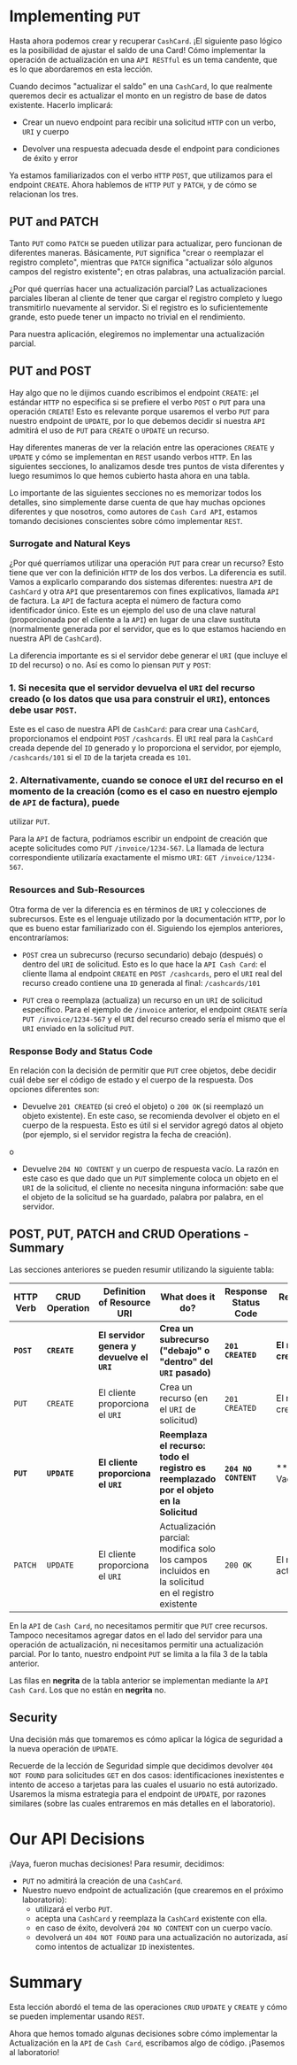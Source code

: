 # Implementing `PUT`

Hasta ahora podemos crear y recuperar `CashCard`. 
¡El siguiente paso lógico es la posibilidad de ajustar el saldo de una Card!
Cómo implementar la operación de actualización en una `API RESTful` es un tema candente,
que es lo que abordaremos en esta lección.

Cuando decimos "actualizar el saldo" en una `CashCard`, lo que realmente queremos decir es 
actualizar el monto en un registro de base de datos existente. Hacerlo implicará:

- Crear un nuevo endpoint para recibir una solicitud `HTTP` con un verbo, `URI` y cuerpo

- Devolver una respuesta adecuada desde el endpoint para condiciones de éxito y error

Ya estamos familiarizados con el verbo `HTTP` `POST`, que utilizamos para el endpoint `CREATE`.
Ahora hablemos de `HTTP` `PUT` y `PATCH`, y de cómo se relacionan los tres.

## PUT and PATCH

Tanto `PUT` como `PATCH` se pueden utilizar para actualizar, pero funcionan de diferentes maneras. Básicamente, `PUT` significa "crear o reemplazar el registro completo", mientras que `PATCH` significa "actualizar sólo algunos campos del registro existente"; en otras palabras, una actualización parcial.

¿Por qué querrías hacer una actualización parcial? Las actualizaciones parciales liberan al cliente de tener que cargar el registro completo y luego transmitirlo nuevamente al servidor. Si el registro es lo suficientemente grande, esto puede tener un impacto no trivial en el rendimiento.

Para nuestra aplicación, elegiremos no implementar una actualización parcial.

## PUT and POST

Hay algo que no le dijimos cuando escribimos el endpoint `CREATE`: ¡el estándar `HTTP` no especifica si se prefiere el verbo `POST` o `PUT` para una 
operación `CREATE`! Esto es relevante porque usaremos el verbo `PUT` para nuestro endpoint de `UPDATE`, por lo que debemos decidir si nuestra `API` 
admitirá el uso de `PUT` para `CREATE` o `UPDATE` un recurso.

Hay diferentes maneras de ver la relación entre las operaciones `CREATE` y `UPDATE` y cómo se implementan en `REST` usando verbos `HTTP`. En las siguientes
secciones, lo analizamos desde tres puntos de vista diferentes y luego resumimos lo que hemos cubierto hasta ahora en una tabla.

Lo importante de las siguientes secciones no es memorizar todos los detalles, sino simplemente darse cuenta de que hay muchas opciones diferentes y que nosotros, como autores de `Cash Card API`, estamos tomando decisiones conscientes sobre cómo implementar `REST`.

### Surrogate and Natural Keys

¿Por qué querríamos utilizar una operación `PUT` para crear un recurso? Esto tiene que ver con la definición `HTTP` de los dos verbos. La diferencia es sutil. Vamos a explicarlo comparando dos sistemas diferentes: nuestra `API` de `CashCard` y otra `API` que presentaremos con fines explicativos, llamada `API` de factura. La `API` de factura acepta el número de factura como identificador único. Este es un ejemplo del uso de una clave natural (proporcionada por el cliente a la `API`) en lugar de una clave sustituta (normalmente generada por el servidor, que es lo que estamos haciendo en nuestra API de `CashCard`).

La diferencia importante es si el servidor debe generar el `URI` (que incluye el `ID` del recurso) o no. Así es como lo piensan `PUT` y `POST`:

### 1. Si necesita que el servidor devuelva el `URI` del recurso creado (o los datos que usa para construir el `URI`), entonces debe usar `POST`.

Este es el caso de nuestra API de `CashCard`: para crear una `CashCard`, proporcionamos el endpoint `POST` `/cashcards`. El `URI` real para la 
`CashCard` creada depende del `ID` generado y lo proporciona el servidor, por ejemplo, `/cashcards/101` si el `ID` de la tarjeta creada es `101`.

### 2. Alternativamente, cuando se conoce el `URI` del recurso en el momento de la creación (como es el caso en nuestro ejemplo de `API` de factura), puede 
utilizar `PUT`.

Para la `API` de factura, podríamos escribir un endpoint de creación que acepte solicitudes como `PUT` `/invoice/1234-567`. La llamada de lectura correspondiente utilizaría exactamente el mismo `URI`: `GET /invoice/1234-567`.

### Resources and Sub-Resources

Otra forma de ver la diferencia es en términos de `URI` y colecciones de subrecursos. Este es el lenguaje utilizado por la documentación `HTTP`, por lo que es bueno estar familiarizado con él. Siguiendo los ejemplos anteriores, encontraríamos:
 
- `POST` crea un subrecurso (recurso secundario) debajo (después) o dentro del `URI` de solicitud. Esto es lo que hace la `API Cash Card`: el cliente 
llama al endpoint `CREATE` en `POST /cashcards`, pero el `URI` real del recurso creado contiene una `ID` generada al final: `/cashcards/101`

- `PUT` crea o reemplaza (actualiza) un recurso en un `URI` de solicitud específico. Para el ejemplo de `/invoice` anterior, el endpoint `CREATE` sería 
`PUT /invoice/1234-567` y el `URI` del recurso creado sería el mismo que el `URI` enviado en la solicitud `PUT`.

### Response Body and Status Code

En relación con la decisión de permitir que `PUT` cree objetos, debe decidir cuál debe ser el código de estado y el cuerpo de la respuesta. Dos opciones diferentes son:

- Devuelve `201 CREATED` (si creó el objeto) o `200 OK` (si reemplazó un objeto existente). En este caso, se recomienda devolver el objeto en el cuerpo 
de la respuesta. Esto es útil si el servidor agregó datos al objeto (por ejemplo, si el servidor registra la fecha de creación).

o

- Devuelve `204 NO CONTENT` y un cuerpo de respuesta vacío. La razón en este caso es que dado que un `PUT` simplemente coloca un objeto en el `URI` de 
la solicitud, el cliente no necesita ninguna información: sabe que el objeto de la solicitud se ha guardado, palabra por palabra, en el servidor.

## POST, PUT, PATCH and CRUD Operations - Summary

Las secciones anteriores se pueden resumir utilizando la siguiente tabla:

| HTTP Verb   | CRUD Operation | Definition of Resource URI                 | What does it do?                                                                                   | Response Status Code | Response Body          |
|-------------|----------------|--------------------------------------------|----------------------------------------------------------------------------------------------------|----------------------|------------------------|
| **`POST`**	 | **`CREATE`**   | **El servidor genera y devuelve el `URI`** | 	**Crea un subrecurso ("debajo" o "dentro" del `URI` pasado)**                                     | **`201 CREATED`**	   | **El recurso creado**  |
| `PUT`	      | `CREATE`	      | El cliente proporciona el `URI`	           | Crea un recurso (en el `URI` de solicitud)	                                                        | `201 CREATED`	       | El recurso creado      |
| **`PUT`**	  | **`UPDATE`**   | **El cliente proporciona el `URI`**	       | **Reemplaza el recurso: todo el registro es reemplazado por el objeto en la Solicitud**	           | **`204 NO CONTENT`** | ** Vacio**             |
| `PATCH`     | `UPDATE`	      | El cliente proporciona el `URI`	           | Actualización parcial: modifica solo los campos incluidos en la solicitud en el registro existente | `200 OK`	            | El recurso actualizado |

En la `API` de `Cash Card`, no necesitamos permitir que `PUT` cree recursos. Tampoco necesitamos agregar datos en el lado del servidor para una operación de actualización, ni necesitamos permitir una actualización parcial. Por lo tanto, nuestro endpoint `PUT` se limita a la fila 3 de la tabla anterior.

Las filas en **negrita** de la tabla anterior se implementan mediante la `API Cash Card`. Los que no están en **negrita** no.

## Security

Una decisión más que tomaremos es cómo aplicar la lógica de seguridad a la nueva operación de `UPDATE`.

Recuerde de la lección de Seguridad simple que decidimos devolver `404 NOT FOUND` para solicitudes `GET` en dos casos: identificaciones inexistentes e intento de acceso a tarjetas para las cuales el usuario no está autorizado. Usaremos la misma estrategia para el endpoint de `UPDATE`, por razones similares (sobre las cuales entraremos en más detalles en el laboratorio).

# Our API Decisions

¡Vaya, fueron muchas decisiones! Para resumir, decidimos:
- `PUT` no admitirá la creación de una `CashCard`.
- Nuestro nuevo endpoint de actualización (que crearemos en el próximo laboratorio):
    - utilizará el verbo `PUT`.
    - acepta una `CashCard` y reemplaza la `CashCard` existente con ella.
    - en caso de éxito, devolverá `204 NO CONTENT` con un cuerpo vacío.
    - devolverá un `404 NOT FOUND` para una actualización no autorizada, así como intentos de actualizar `ID` inexistentes.

# Summary

Esta lección abordó el tema de las operaciones `CRUD` `UPDATE` y `CREATE` y cómo se pueden implementar usando `REST`.

Ahora que hemos tomado algunas decisiones sobre cómo implementar la Actualización en la `API` de `Cash Card`, escribamos algo de código. ¡Pasemos al laboratorio!


